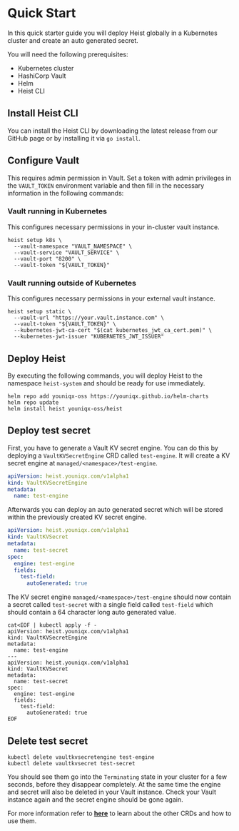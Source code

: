 # Quick Start

In this quick starter guide you will deploy Heist globally in a Kubernetes
cluster and create an auto generated secret.

You will need the following prerequisites:

- Kubernetes cluster
- HashiCorp Vault
- Helm
- Heist CLI

## Install Heist CLI

You can install the Heist CLI by downloading the latest release from our GitHub
page or by installing it via `go install`.

<!-- We will provide a homebrew package in the new future -->

## Configure Vault

This requires admin permission in Vault. Set a token with admin privileges in
the `VAULT_TOKEN` environment variable and then fill in the necessary
information in the following commands:

### Vault running in Kubernetes

This configures necessary permissions in your in-cluster vault instance.

```shell
heist setup k8s \
  --vault-namespace "VAULT_NAMESPACE" \
  --vault-service "VAULT_SERVICE" \
  --vault-port "8200" \
  --vault-token "${VAULT_TOKEN}"
```

### Vault running outside of Kubernetes

This configures necessary permissions in your external vault instance.

```shell
heist setup static \
  --vault-url "https://your.vault.instance.com" \
  --vault-token "${VAULT_TOKEN}" \
  --kubernetes-jwt-ca-cert "$(cat kubernetes_jwt_ca_cert.pem)" \
  --kubernetes-jwt-issuer "KUBERNETES_JWT_ISSUER"
```

## Deploy Heist

By executing the following commands, you will deploy Heist to the namespace
`heist-system` and should be ready for use immediately.

```shell
helm repo add youniqx-oss https://youniqx.github.io/helm-charts
helm repo update
helm install heist youniqx-oss/heist
```

## Deploy test secret

First, you have to generate a Vault KV secret engine. You can do this by
deploying a `VaultKVSecretEngine` CRD called `test-engine`. It will create a KV
secret engine at `managed/<namespace>/test-engine`.

```yaml
apiVersion: heist.youniqx.com/v1alpha1
kind: VaultKVSecretEngine
metadata:
  name: test-engine
```

Afterwards you can deploy an auto generated secret which will be stored within
the previously created KV secret engine.

```yaml
apiVersion: heist.youniqx.com/v1alpha1
kind: VaultKVSecret
metadata:
  name: test-secret
spec:
  engine: test-engine
  fields:
    test-field:
      autoGenerated: true
```

The KV secret engine `managed/<namespace>/test-engine` should now contain a
secret called `test-secret` with a single field called `test-field` which should
contain a 64 character long auto generated value.

```shell
cat<EOF | kubectl apply -f -
apiVersion: heist.youniqx.com/v1alpha1
kind: VaultKVSecretEngine
metadata:
  name: test-engine
---
apiVersion: heist.youniqx.com/v1alpha1
kind: VaultKVSecret
metadata:
  name: test-secret
spec:
  engine: test-engine
  fields:
    test-field:
      autoGenerated: true
EOF
```

## Delete test secret

```shell
kubectl delete vaultkvsecretengine test-engine
kubectl delete vaultkvsecret test-secret
```

You should see them go into the `Terminating` state in your cluster for a few
seconds, before they disappear completely. At the same time the engine and
secret will also be deleted in your Vault instance. Check your Vault instance
again and the secret engine should be gone again.

For more information refer to [**here**](index.md) to learn about the other
CRDs and how to use them.
